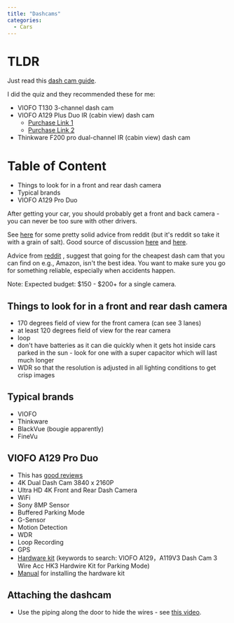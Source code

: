 ```yaml
---
title: "Dashcams"
categories:
  - Cars
---
```


# TLDR
Just read this [dash cam guide](https://www.reddit.com/r/Dashcam/comments/zmv6is/choosing_a_dash_cam_101_a_helpful_guide/).

I did the quiz and they recommended these for me:
- VIOFO T130 3-channel dash cam
- VIOFO A129 Plus Duo IR (cabin view) dash cam
	- [Purchase Link 1](https://www.viofo.com.au/product/a129-duo-ir/)
	- [Purchase Link 2](https://www.amazon.com.au/VIOFO-A129-Plus-Emergency-Recording/dp/B08GG4S2QW/ref=asc_df_B08GG4S2QW/?tag=googleshopdsk-22&linkCode=df0&hvadid=464431539772&hvpos=&hvnetw=g&hvrand=12933025104540598519&hvpone=&hvptwo=&hvqmt=&hvdev=c&hvdvcmdl=&hvlocint=&hvlocphy=9071447&hvtargid=pla-1028154183302&psc=1)
- Thinkware F200 pro dual-channel IR (cabin view) dash cam

# Table of Content
- Things to look for in a front and rear dash camera
- Typical brands
- VIOFO A129 Pro Duo

After getting your car, you should probably get a front and back camera - you 
can never be too sure with other drivers.

See [here](https://www.reddit.com/r/Dashcam/comments/xh1650/is_it_worth_getting_a_dash_cam/) 
for some pretty solid advice from reddit (but it's reddit so take it with
a grain of salt). Good source of discussion [here](https://www.reddit.com/r/Dashcam/comments/rwnh9w/whats_the_best_front_and_rear_dash_cam_for_your/
) and [here](https://www.reddit.com/r/australia/comments/sr0opx/does_anyone_have_a_dashcam_which_one_is_good/
).

Advice from [reddit](https://www.reddit.com/r/dashcams/comments/z4842h/recommendations_for_a_frontrear_facing_cams/)
, suggest that going for the cheapest dash cam that you can find on e.g., Amazon,
isn't the best idea. You want to make sure you go for something reliable, 
especially when accidents happen.



Note: Expected budget: $150 - $200+ for a single camera.

## Things to look for in a front and rear dash camera
- 170 degrees field of view for the front camera (can see 3 lanes)
- at least 120 degrees field of view for the rear camera 
- loop
- don't have batteries as it can die quickly when it gets hot inside cars parked in the sun - look for one with a super capacitor which will last much longer
- WDR so that the resolution is adjusted in all lighting conditions to get crisp images

## Typical brands
- VIOFO
- Thinkware
- BlackVue (bougie apparently)
- FineVu

## VIOFO A129 Pro Duo 
- This has [good reviews](https://www.reddit.com/r/Dashcam/comments/ycd8h8/top_5_front_and_rear_dash_cams/)
- 4K Dual Dash Cam 3840 x 2160P 
- Ultra HD 4K Front and Rear Dash Camera
- WiFi 
- Sony 8MP Sensor
- Buffered Parking Mode
- G-Sensor
- Motion Detection
- WDR
- Loop Recording
- GPS
- [Hardware kit](https://www.amazon.com.au/VIOFO-A129-Dash-Hardwire-Parking/dp/B07KZGM9LS/ref=pd_bxgy_img_sccl_1/356-8495911-3617359?pd_rd_w=DEHMC&content-id=amzn1.sym.b1232fb4-5a84-447e-abbc-9086244e433a&pf_rd_p=b1232fb4-5a84-447e-abbc-9086244e433a&pf_rd_r=B5A3D48XCZR1ATWG1F9A&pd_rd_wg=iDwMP&pd_rd_r=88c862a7-758c-41c2-ae7c-6f340ae81d9d&pd_rd_i=B07KZGM9LS&psc=1
) (keywords to search: VIOFO A129，A119V3 Dash Cam 3 Wire Acc HK3 Hardwire Kit for Parking Mode)
- [Manual](https://www.thedashcamstore.com/content/A129%20Pro%20Duo%20Dash%20Camera%20Manual.pdf)
for installing the hardware kit

## Attaching the dashcam
- Use the piping along the door to hide the wires - see [this video](https://www.youtube.com/watch?v=3NGp4fmzdfo&ab_channel=THINKWAREDashCam%E2%84%A2).